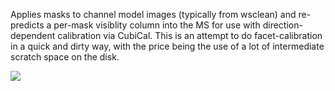 Applies masks to channel model images (typically from wsclean) and re-predicts a per-mask visiblity column into the MS for use with direction-dependent calibration via CubiCal. This is an attempt to do facet-calibration in a quick and dirty way, with the price being the use of a lot of intermediate scratch space on the disk.

![](https://i.imgur.com/5JHTjlf.gif)
